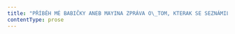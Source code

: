 ```yaml
---
title: "PŘÍBĚH MÉ BABIČKY ANEB MAYINA ZPRÁVA O\_TOM, KTERAK SE SEZNÁMILA S\_UMĚNÍM LÁSKY"
contentType: prose
---
```




